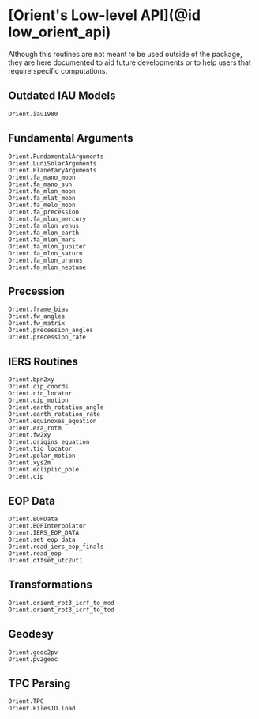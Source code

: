 # [Orient's Low-level API](@id low_orient_api)

Although this routines are not meant to be used outside of the package, they are here documented to aid future developments or to help users that require specific computations.

## Outdated IAU Models

```@docs
Orient.iau1980
```

## Fundamental Arguments 

```@docs 
Orient.FundamentalArguments
Orient.LuniSolarArguments
Orient.PlanetaryArguments
Orient.fa_mano_moon
Orient.fa_mano_sun
Orient.fa_mlon_moon
Orient.fa_mlat_moon
Orient.fa_melo_moon
Orient.fa_precession
Orient.fa_mlon_mercury
Orient.fa_mlon_venus
Orient.fa_mlon_earth
Orient.fa_mlon_mars
Orient.fa_mlon_jupiter
Orient.fa_mlon_saturn
Orient.fa_mlon_uranus
Orient.fa_mlon_neptune
```

## Precession

```@docs
Orient.frame_bias
Orient.fw_angles
Orient.fw_matrix
Orient.precession_angles
Orient.precession_rate
```

## IERS Routines

```@docs 
Orient.bpn2xy
Orient.cip_coords
Orient.cio_locator
Orient.cip_motion
Orient.earth_rotation_angle
Orient.earth_rotation_rate 
Orient.equinoxes_equation
Orient.era_rotm
Orient.fw2xy
Orient.origins_equation
Orient.tio_locator
Orient.polar_motion
Orient.xys2m
Orient.ecliplic_pole
Orient.cip
```

## EOP Data

```@docs 
Orient.EOPData
Orient.EOPInterpolator
Orient.IERS_EOP_DATA
Orient.set_eop_data
Orient.read_iers_eop_finals 
Orient.read_eop 
Orient.offset_utc2ut1
```

## Transformations

```@docs 
Orient.orient_rot3_icrf_to_mod
Orient.orient_rot3_icrf_to_tod
```

## Geodesy 

```@docs 
Orient.geoc2pv 
Orient.pv2geoc
```

## TPC Parsing 

```@docs 
Orient.TPC
Orient.FilesIO.load

```